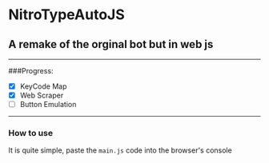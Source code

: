 # NitroTypeAutoJS
 ## A remake of the orginal bot but in web js
 ---
 ###Progress:
 - [x] KeyCode Map
- [x] Web Scraper
- [ ] Button Emulation
---
### How to use
It is quite simple, paste the `main.js` code into the browser's console
